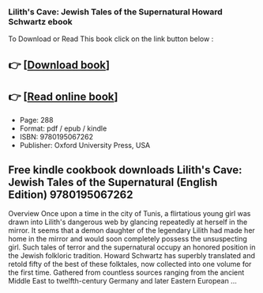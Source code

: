 ### Lilith's Cave: Jewish Tales of the Supernatural Howard Schwartz ebook

To Download or Read This book click on the link button below :

## 👉  [**[Download book](http://ebooksharez.info/download.php?group=book&from=github.com&id=91686&lnk=1079 "Download book")**]

## 👉  [**[Read online book](http://ebooksharez.info/download.php?group=book&from=github.com&id=91686&lnk=1079 "Read online book")**]


* Page: 288
* Format: pdf / epub / kindle
* ISBN: 9780195067262
* Publisher: Oxford University Press, USA



## Free kindle cookbook downloads Lilith's Cave: Jewish Tales of the Supernatural (English Edition) 9780195067262


Overview
Once upon a time in the city of Tunis, a flirtatious young girl was drawn into Lilith&#039;s dangerous web by glancing repeatedly at herself in the mirror. It seems that a demon daughter of the legendary Lilith had made her home in the mirror and would soon completely possess the unsuspecting girl. Such tales of terror and the supernatural occupy an honored position in the Jewish folkloric tradition. Howard Schwartz has superbly translated and retold fifty of the best of these folktales, now collected into one volume for the first time. Gathered from countless sources ranging from the ancient Middle East to twelfth-century Germany and later Eastern European ...



